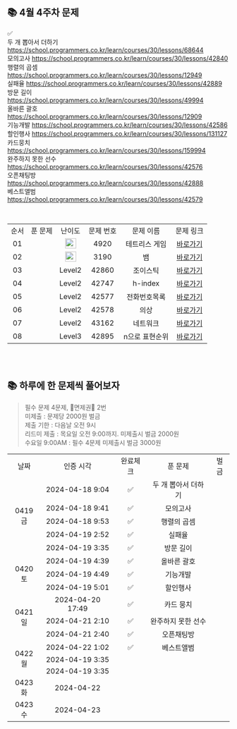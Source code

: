 ## 📚 4월 4주차 문제
✅  
두 개 뽑아서 더하기  https://school.programmers.co.kr/learn/courses/30/lessons/68644  
모의고사  https://school.programmers.co.kr/learn/courses/30/lessons/42840  
행렬의 곱셈  https://school.programmers.co.kr/learn/courses/30/lessons/12949   
실패율  https://school.programmers.co.kr/learn/courses/30/lessons/42889  
방문 길이 https://school.programmers.co.kr/learn/courses/30/lessons/49994  
올바른 괄호  https://school.programmers.co.kr/learn/courses/30/lessons/12909  
기능개발  https://school.programmers.co.kr/learn/courses/30/lessons/42586  
할인행사  https://school.programmers.co.kr/learn/courses/30/lessons/131127  
카드뭉치  https://school.programmers.co.kr/learn/courses/30/lessons/159994  
완주하지 못한 선수  https://school.programmers.co.kr/learn/courses/30/lessons/42576  
오픈채팅방  https://school.programmers.co.kr/learn/courses/30/lessons/42888  
베스트앨범 https://school.programmers.co.kr/learn/courses/30/lessons/42579  

<br/>
<table>
  <tr>
    <td align="center">순서</td>
    <td align="center">푼 문제</td>
    <td align="center">난이도</td>
    <td align="center">문제 번호</td>
    <td align="center">문제 이름</td>
    <td align="center">문제 링크</td>
  </tr>
    <tr>
    <td align="center">01</td>
    <td align="center"></td>
    <td align="center"><img height="23px" width="25px" src="https://d2gd6pc034wcta.cloudfront.net/tier/12.svg"></td>
    <td align="center">4920</td>
    <td align="center">테트리스 게임</td>
    <td align="center"><a href="https://www.acmicpc.net/problem/4920">바로가기</a></td>
  </tr>
    <tr>
    <td align="center">02</td>
    <td align="center"></td>
    <td align="center"><img height="23px" width="25px" src="https://d2gd6pc034wcta.cloudfront.net/tier/12.svg"></td>
    <td align="center">3190</td>
    <td align="center">뱀</td>
    <td align="center"><a href="https://www.acmicpc.net/problem/3190">바로가기</a></td>
  </tr>
      <tr>
    <td align="center">03</td>
    <td align="center"></td>
    <td align="center">Level2</td>
    <td align="center">42860</td>
    <td align="center">조이스틱</td>
    <td align="center"><a href="https://school.programmers.co.kr/learn/courses/30/lessons/42860">바로가기</a></td>
  </tr>
   <tr>
    <td align="center">04</td>
    <td align="center"></td>
    <td align="center">Level2</td>
    <td align="center">42747</td>
    <td align="center">h-index</td>
    <td align="center"><a href="https://school.programmers.co.kr/learn/courses/30/lessons/42747">바로가기</a></td>
  </tr>
  <tr>
    <td align="center">05</td>
    <td align="center"></td>
    <td align="center">Level2</td>
    <td align="center">42577</td>
    <td align="center">전화번호목록</td>
    <td align="center"><a href="https://school.programmers.co.kr/learn/courses/30/lessons/42577">바로가기</a></td>
  </tr>
  <tr>
    <td align="center">06</td>
    <td align="center"></td>
    <td align="center">Level2</td>
    <td align="center">42578</td>
    <td align="center">의상</td>
    <td align="center"><a href="https://school.programmers.co.kr/learn/courses/30/lessons/42578">바로가기</a></td>
  </tr>
    <tr>
    <td align="center">07</td>
    <td align="center"></td>
    <td align="center">Level2</td>
    <td align="center">43162</td>
    <td align="center">네트워크</td>
    <td align="center"><a href="https://school.programmers.co.kr/learn/courses/30/lessons/43162">바로가기</a></td>
  </tr>
    <tr>
    <td align="center">08</td>
    <td align="center"></td>
    <td align="center">Level3</td>
    <td align="center">42895</td>
    <td align="center">n으로 표현순위</td>
    <td align="center"><a href="https://school.programmers.co.kr/learn/courses/30/lessons/42895">바로가기</a></td>
  </tr>
</table>
<br/><br/>

## 📚 하루에 한 문제씩 풀어보자
>필수 문제 4문제, 🌟면제권🌟 2번 <br>
미제출 : 문제당 2000원 벌금<br>
제출 기한 : 다음날 오전 9시 <br>
리드미 제출 : 목요일 오전 9:00까지. 미제출시 벌금 2000원 <br>
수요일 9:00AM : 필수 4문제 미제출시 벌금 3000원 <br>

<table>
  <tr>
    <td align="center">날짜</td>
    <td align="center">인증 시각</td>
    <td align="center">완료체크</td>
    <td align="center">푼 문제</td>
    <td align="center">벌금</td>
  </tr>
  <tr>
    <td align="center" rowspan="5">0419 금</td>
    <td align="center">2024-04-18 9:04</td>
    <td align="center">✅</td>
    <td align="center">두 개 뽑아서 더하기</td>
    <td align="center"></td>
  </tr>
  <tr>
    <td align="center">2024-04-18 9:41</td>
    <td align="center">✅</td>
    <td align="center">모의고사</td>
    <td align="center"></td>
  </tr>
    <tr>
    <td align="center">2024-04-18 9:53</td>
    <td align="center">✅</td>
    <td align="center">행렬의 곱셈</td>
    <td align="center"></td>
  </tr>
      <tr>
    <td align="center">2024-04-19 2:52</td>
    <td align="center">✅</td>
    <td align="center">실패율</td>
    <td align="center"></td>
  </tr>
      <tr>
    <td align="center">2024-04-19 3:35</td>
    <td align="center">✅</td>
    <td align="center">방문 길이</td>
    <td align="center"></td>
  </tr>
    <tr>
    <td align="center" rowspan="3">0420 토</td>
    <td align="center">2024-04-19 4:39</td>
    <td align="center">✅</td>
    <td align="center">올바른 괄호</td>
    <td align="center"></td>
  </tr>
        <tr>
    <td align="center">2024-04-19 4:49</td>
    <td align="center">✅</td>
    <td align="center">기능개발</td>
    <td align="center"></td>
  </tr>
  <tr>
    <td align="center">2024-04-19 5:01</td>
    <td align="center">✅</td>
    <td align="center">할인행사</td>
    <td align="center"></td>
  </tr>
   <tr>
    <td align="center" rowspan="3">0421 일</td>
    <td align="center">2024-04-20 17:49</td>
    <td align="center">✅</td>
    <td align="center">카드 뭉치</td>
    <td align="center"></td>
  </tr>
      <tr>
    <td align="center">2024-04-21 2:10</td>
    <td align="center">✅</td>
    <td align="center">완주하지 못한 선수</td>
    <td align="center"></td>
  </tr>
    <tr>
    <td align="center">2024-04-21 2:40</td>
    <td align="center">✅</td>
    <td align="center">오픈채팅방</td>
    <td align="center"></td>
  </tr>
  <tr>
    <td align="center" rowspan="3">0422 월</td>
    <td align="center">2024-04-22 1:02</td>
    <td align="center">✅</td>
    <td align="center">베스트앨범</td>
    <td align="center"></td>
  </tr>
   <tr>
    <td align="center">2024-04-19 3:35</td>
    <td align="center"></td>
    <td align="center"></td>
    <td align="center"></td>
  </tr>
    <tr>
    <td align="center">2024-04-19 3:35</td>
    <td align="center"></td>
    <td align="center"></td>
    <td align="center"></td>
  </tr>
  <tr>
    <td align="center">0423 화</td>
    <td align="center">2024-04-22</td>
    <td align="center"></td>
    <td align="center"></td>
    <td align="center"></td>
  </tr>
  <tr>
    <td align="center">0423 수</td>
    <td align="center">2024-04-23</td>
    <td align="center"></td>
    <td align="center"></td>
    <td align="center"></td>
  </tr>
</table>
